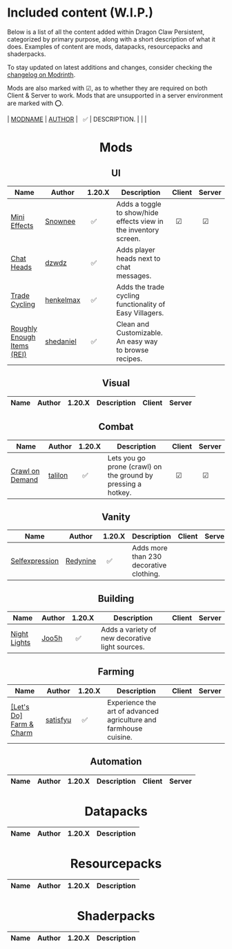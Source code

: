 # Included content (W.I.P.)

Below is a list of all the content added within Dragon Claw Persistent, categorized by primary purpose, along with a short description of what it does. Examples of content are mods, datapacks, resourcepacks and shaderpacks.

To stay updated on latest additions and changes, consider checking the [changelog on Modrinth](https://modrinth.com/modpack/dragon-claw-persistent/changelog).

Mods are also marked with ☑, as to whether they are required on both Client & Server to work. Mods that are unsupported in a server environment are marked with ⭕.

| [MODNAME](MODURL) | [AUTHOR](AUTHORURL) | &nbsp;&nbsp;✅ |  DESCRIPTION. |  |  |

<div align="center">

# Mods
## UI
| Name | Author | 1.20.X | Description | Client | Server |
|---|---|---|---|---|---|
| [Mini Effects](https://modrinth.com/mod/mini-effects/version/7.0.1) | [Snownee](https://modrinth.com/user/Snownee) | &nbsp;&nbsp;✅ | Adds a toggle to show/hide effects view in the inventory screen. | &nbsp;&nbsp;☑ | &nbsp;&nbsp;☑ |
| [Chat Heads](https://modrinth.com/mod/chat-heads) | [dzwdz](https://modrinth.com/user/dzwdz) | &nbsp;&nbsp;✅ |  Adds player heads next to chat messages. |  |  |
| [Trade Cycling](https://modrinth.com/mod/trade-cycling) | [henkelmax](https://modrinth.com/user/henkelmax) | &nbsp;&nbsp;✅ |  Adds the trade cycling functionality of Easy Villagers. |  |  |
| [Roughly Enough Items (REI)](https://modrinth.com/mod/rei) | [shedaniel](https://modrinth.com/user/shedaniel) | &nbsp;&nbsp;✅ |  Clean and Customizable. An easy way to browse recipes. |  |  |

## Visual
| Name | Author | 1.20.X | Description | Client | Server |
|---|---|---|---|---|---|

## Combat
| Name | Author | 1.20.X | Description | Client | Server |
|---|---|---|---|---|---|
| [Crawl on Demand](https://modrinth.com/mod/crawl-on-demand) | [talilon](https://modrinth.com/user/talilon) | &nbsp;&nbsp;✅ |  Lets you go prone (crawl) on the ground by pressing a hotkey. | &nbsp;&nbsp;☑ | &nbsp;&nbsp;☑ |

## Vanity
| Name | Author | 1.20.X | Description | Client | Server |
|---|---|---|---|---|---|
| [Selfexpression](https://modrinth.com/mod/selfexpression) | [Redynine](https://modrinth.com/user/Redynine) | &nbsp;&nbsp;✅ |  Adds more than 230 decorative clothing. |  |  |

## Building
| Name | Author | 1.20.X | Description | Client | Server |
|---|---|---|---|---|---|
| [Night Lights](https://modrinth.com/mod/nightlights) | [Joo5h](https://modrinth.com/user/Joo5h) | &nbsp;&nbsp;✅ |  Adds a variety of new decorative light sources. |  |  |

## Farming
| Name | Author | 1.20.X | Description | Client | Server |
|---|---|---|---|---|---|
| [[Let's Do] Farm & Charm](https://modrinth.com/mod/lets-do-farm-charm) | [satisfyu](https://modrinth.com/user/satisfyu) | &nbsp;&nbsp;✅ |  Experience the art of advanced agriculture and farmhouse cuisine. |  |  |

## Automation
| Name | Author | 1.20.X | Description | Client | Server |
|---|---|---|---|---|---|

# Datapacks
| Name | Author | 1.20.X | Description |
|---|---|---|---|

# Resourcepacks
| Name | Author | 1.20.X | Description |
|---|---|---|---|

# Shaderpacks
| Name | Author | 1.20.X | Description |
|---|---|---|---|
